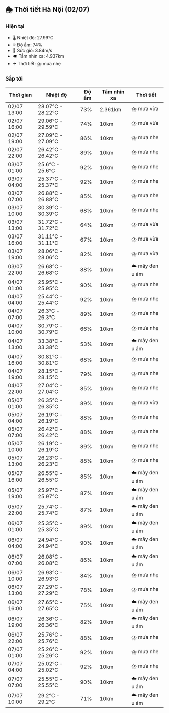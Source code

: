 ## 🌦️ Thời tiết Hà Nội (02/07)

### Hiện tại

- 🌡️ Nhiệt độ: 27.99℃
- 💦 Độ ẩm: 74%
- 💨 Sức gió: 3.84m/s
- 👁️ Tầm nhìn xa: 4.937km
- ☂️ Thời tiết: ⛈️ mưa nhẹ

### Sắp tới

| Thời gian | Nhiệt độ | Độ ẩm | Tầm nhìn xa | Thời tiết |
| --- | --- | --- | --- | --- |
| 02/07 13:00 | 28.07℃ - 28.22℃ | 73% | 2.361km | ⛈️ mưa vừa |
| 02/07 16:00 | 29.06℃ - 29.59℃ | 74% | 10km | ⛈️ mưa vừa |
| 02/07 19:00 | 27.09℃ - 27.09℃ | 86% | 10km | ⛈️ mưa nhẹ |
| 02/07 22:00 | 26.42℃ - 26.42℃ | 89% | 10km | ⛈️ mưa nhẹ |
| 03/07 01:00 | 25.6℃ - 25.6℃ | 92% | 10km | ⛈️ mưa nhẹ |
| 03/07 04:00 | 25.37℃ - 25.37℃ | 92% | 10km | ⛈️ mưa nhẹ |
| 03/07 07:00 | 26.88℃ - 26.88℃ | 85% | 10km | ⛈️ mưa nhẹ |
| 03/07 10:00 | 30.39℃ - 30.39℃ | 68% | 10km | ⛈️ mưa nhẹ |
| 03/07 13:00 | 31.72℃ - 31.72℃ | 64% | 10km | ⛈️ mưa vừa |
| 03/07 16:00 | 31.11℃ - 31.11℃ | 67% | 10km | ⛈️ mưa vừa |
| 03/07 19:00 | 28.06℃ - 28.06℃ | 82% | 10km | ⛈️ mưa vừa |
| 03/07 22:00 | 26.68℃ - 26.68℃ | 88% | 10km | ☁️ mây đen u ám |
| 04/07 01:00 | 25.95℃ - 25.95℃ | 90% | 10km | ⛈️ mưa nhẹ |
| 04/07 04:00 | 25.44℃ - 25.44℃ | 92% | 10km | ⛈️ mưa nhẹ |
| 04/07 07:00 | 26.3℃ - 26.3℃ | 89% | 10km | ⛈️ mưa nhẹ |
| 04/07 10:00 | 30.79℃ - 30.79℃ | 66% | 10km | ⛈️ mưa nhẹ |
| 04/07 13:00 | 33.38℃ - 33.38℃ | 53% | 10km | ☁️ mây đen u ám |
| 04/07 16:00 | 30.81℃ - 30.81℃ | 68% | 10km | ⛈️ mưa nhẹ |
| 04/07 19:00 | 28.15℃ - 28.15℃ | 79% | 10km | ⛈️ mưa nhẹ |
| 04/07 22:00 | 27.04℃ - 27.04℃ | 85% | 10km | ⛈️ mưa nhẹ |
| 05/07 01:00 | 26.35℃ - 26.35℃ | 89% | 10km | ⛈️ mưa vừa |
| 05/07 04:00 | 26.19℃ - 26.19℃ | 88% | 10km | ⛈️ mưa nhẹ |
| 05/07 07:00 | 26.42℃ - 26.42℃ | 88% | 10km | ⛈️ mưa nhẹ |
| 05/07 10:00 | 26.19℃ - 26.19℃ | 89% | 10km | ⛈️ mưa nhẹ |
| 05/07 13:00 | 26.23℃ - 26.23℃ | 88% | 10km | ⛈️ mưa nhẹ |
| 05/07 16:00 | 26.55℃ - 26.55℃ | 85% | 10km | ☁️ mây đen u ám |
| 05/07 19:00 | 25.97℃ - 25.97℃ | 87% | 10km | ☁️ mây đen u ám |
| 05/07 22:00 | 25.74℃ - 25.74℃ | 87% | 10km | ☁️ mây đen u ám |
| 06/07 01:00 | 25.35℃ - 25.35℃ | 89% | 10km | ☁️ mây đen u ám |
| 06/07 04:00 | 24.94℃ - 24.94℃ | 90% | 10km | ☁️ mây đen u ám |
| 06/07 07:00 | 26.08℃ - 26.08℃ | 86% | 10km | ☁️ mây đen u ám |
| 06/07 10:00 | 26.93℃ - 26.93℃ | 84% | 10km | ⛈️ mưa nhẹ |
| 06/07 13:00 | 27.29℃ - 27.29℃ | 78% | 10km | ⛈️ mưa nhẹ |
| 06/07 16:00 | 27.65℃ - 27.65℃ | 75% | 10km | ☁️ mây đen u ám |
| 06/07 19:00 | 26.36℃ - 26.36℃ | 82% | 10km | ☁️ mây đen u ám |
| 06/07 22:00 | 25.76℃ - 25.76℃ | 88% | 10km | ⛈️ mưa nhẹ |
| 07/07 01:00 | 25.26℃ - 25.26℃ | 92% | 10km | ⛈️ mưa nhẹ |
| 07/07 04:00 | 25.02℃ - 25.02℃ | 92% | 10km | ⛈️ mưa nhẹ |
| 07/07 07:00 | 25.55℃ - 25.55℃ | 90% | 10km | ☁️ mây đen u ám |
| 07/07 10:00 | 29.2℃ - 29.2℃ | 71% | 10km | ☁️ mây đen u ám |

